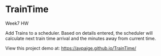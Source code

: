 # TrainTime
Week7 HW

Add Trains to a scheduler. Based on details entered, the scheduler will calculate next train time arrival and the minutes away from current time.

View this project demo at: https://avpaige.github.io/TrainTime/
